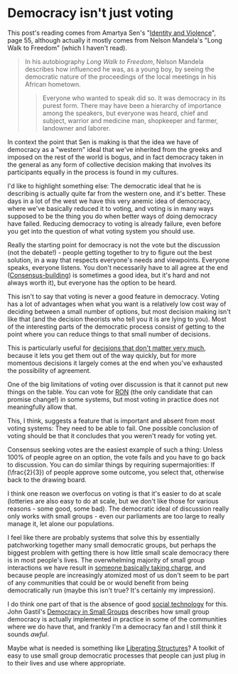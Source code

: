 # Democracy isn't just voting

This post's reading comes from Amartya Sen's "[Identity and Violence](https://amzn.to/2XYL8aP)", page 55, although actually it mostly comes from Nelson Mandela's "Long Walk to Freedom" (which I haven't read).

> In his autobiography *Long Walk to Freedom*, Nelson Mandela describes how influenced he was, as a young boy, by seeing the democratic nature of the proceedings of the local meetings in his African hometown.
>
> > Everyone who wanted to speak did so. It was democracy in its purest form. There may have been a hierarchy of importance among the speakers, but everyone was heard, chief and subject, warrior and medicine man, shopkeeper and farmer, landowner and laborer.

In context the point that Sen is making is that the idea we have of democracy as a "western" ideal that we've inherited from the greeks and imposed on the rest of the world is bogus, and in fact democracy taken in the general 
as any form of collective decision making that involves its participants equally in the process is found in my cultures.

I'd like to highlight something else: The democratic ideal that he is describing is actually quite far from the western one, and it's better.
These days in a lot of the west we have this very anemic idea of democracy, where we've basically reduced it to voting,
and voting is in many ways supposed to be the thing you do when better ways of doing democracy have failed.
Reducing democracy to voting is already failure, even before you get into the question of what voting system you should use.

Really the starting point for democracy is not the vote but the discussion (not the debate!) - people getting together to try to figure out the best solution, in a way that respects everyone's needs and viewpoints. Everyone speaks, everyone listens. You don't necessarily have to all agree at the end ([Consensus-building](https://en.wikipedia.org/wiki/Consensus_decision-making)) is sometimes a good idea, but it's hard and not always worth it), but everyone has the option to be heard.

This isn't to say that voting is never a good feature in democracy. Voting has a lot of advantages when what you want is a relatively low cost way of deciding between a small number of options, but most decision making isn't like that (and the decision theorists who tell you it is are lying to you). Most of the interesting parts of the democratic process consist of getting to the point where you can reduce things to that small number of decisions.

This is particularly useful for [decisions that don't matter very much](https://www.drmaciver.com/2016/11/democracy-for-lunch/), because it lets you get them out of the way quickly, but for more momentous decisions it largely comes at the end when you've exhausted the possibility of agreement.

One of the big limitations of voting over discussion is that it cannot put new things on the table. You can vote for [RON](https://en.wikipedia.org/wiki/None_of_the_above#Re-open_Nominations_(RON)) (the only candidate that can promise change!) in some systems, but most voting in practice does not meaningfully allow that.

This, I think, suggests a feature that is important and absent from most voting systems: They need to be able to fail. One possible conclusion of voting should be that it concludes that you weren't ready for voting yet.

Consensus seeking votes are the easiest example of such a thing: Unless 100% of people agree on an option, the vote fails and you have to go back to discussion. You can do similar things by requiring supermajorities: If \(\frac{2}{3}\) of people approve some outcome, you select that, otherwise back to the drawing board.

I think one reason we overfocus on voting is that it's easier to do at scale (lotteries are also easy to do at scale, but we don't like those for various reasons - some good, some bad). The democratic ideal of discussion really only works with small groups - even our parliaments are too large to really manage it, let alone our populations.

I feel like there are probably systems that solve this by essentially patchworking together many small democratic groups, but perhaps the biggest problem with getting there is how little small scale democracy there is in most people's lives. The overwhelming majority of small group interactions we have result in [someone basically taking charge](https://notebook.drmaciver.com/posts/2020-03-07-15:27.html), and because people are increasingly atomized most of us don't seem to be part of any communities that could be or would benefit from being democratically run (maybe this isn't true? It's certainly my impression).

I do think one part of that is the absence of good [social technology](https://www.drmaciver.com/2019/08/the-missing-social-technology-sector/) for this. John Gastil's [Democracy in Small Groups](https://amzn.to/3ePnt2m) describes how small group democracy is actually implemented in practice in some of the communities where we do have that, and frankly I'm a democracy fan and I still think it sounds *awful*.

Maybe what is needed is something like [Liberating Structures](http://www.liberatingstructures.com/)? A toolkit of easy to use small group democratic processes that people can just plug in to their lives and use where appropriate.
